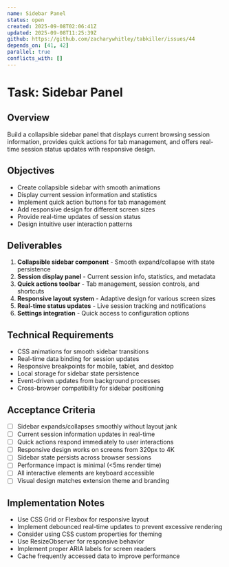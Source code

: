 ```yaml
---
name: Sidebar Panel
status: open
created: 2025-09-08T02:06:41Z
updated: 2025-09-08T11:25:39Z
github: https://github.com/zacharywhitley/tabkiller/issues/44
depends_on: [41, 42]
parallel: true
conflicts_with: []
---
```


# Task: Sidebar Panel

## Overview
Build a collapsible sidebar panel that displays current browsing session information, provides quick actions for tab management, and offers real-time session status updates with responsive design.

## Objectives
- Create collapsible sidebar with smooth animations
- Display current session information and statistics
- Implement quick action buttons for tab management
- Add responsive design for different screen sizes
- Provide real-time updates of session status
- Design intuitive user interaction patterns

## Deliverables
1. **Collapsible sidebar component** - Smooth expand/collapse with state persistence
2. **Session display panel** - Current session info, statistics, and metadata
3. **Quick actions toolbar** - Tab management, session controls, and shortcuts
4. **Responsive layout system** - Adaptive design for various screen sizes
5. **Real-time status updates** - Live session tracking and notifications
6. **Settings integration** - Quick access to configuration options

## Technical Requirements
- CSS animations for smooth sidebar transitions
- Real-time data binding for session updates
- Responsive breakpoints for mobile, tablet, and desktop
- Local storage for sidebar state persistence
- Event-driven updates from background processes
- Cross-browser compatibility for sidebar positioning

## Acceptance Criteria
- [ ] Sidebar expands/collapses smoothly without layout jank
- [ ] Current session information updates in real-time
- [ ] Quick actions respond immediately to user interactions
- [ ] Responsive design works on screens from 320px to 4K
- [ ] Sidebar state persists across browser sessions
- [ ] Performance impact is minimal (<5ms render time)
- [ ] All interactive elements are keyboard accessible
- [ ] Visual design matches extension theme and branding

## Implementation Notes
- Use CSS Grid or Flexbox for responsive layout
- Implement debounced real-time updates to prevent excessive rendering
- Consider using CSS custom properties for theming
- Use ResizeObserver for responsive behavior
- Implement proper ARIA labels for screen readers
- Cache frequently accessed data to improve performance
